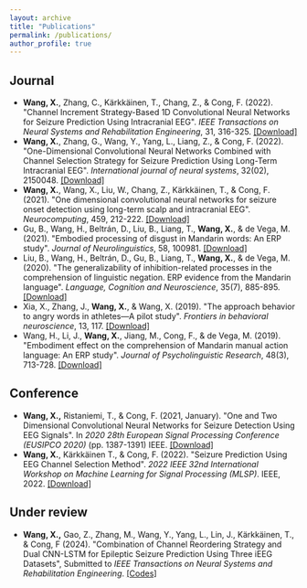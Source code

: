 ```yaml
---
layout: archive
title: "Publications"
permalink: /publications/
author_profile: true
---
```


Journal
------
- **Wang, X.**, Zhang, C., Kärkkäinen, T., Chang, Z., & Cong, F. (2022). "Channel Increment Strategy-Based 1D Convolutional Neural Networks for Seizure Prediction Using Intracranial EEG". *IEEE Transactions on Neural Systems and Rehabilitation Engineering*, 31, 316-325. [[Download]](https://ieeexplore.ieee.org/stamp/stamp.jsp?arnumber=9950283)
- **Wang, X.**, Zhang, G., Wang, Y., Yang, L., Liang, Z., & Cong, F. (2022). "One-Dimensional Convolutional Neural Networks Combined with Channel Selection Strategy for Seizure Prediction Using Long-Term Intracranial EEG". *International journal of neural systems*, 32(02), 2150048. [[Download]](https://www.worldscientific.com/doi/abs/10.1142/S0129065721500489)
- **Wang, X.**, Wang, X., Liu, W., Chang, Z., Kärkkäinen, T., & Cong, F. (2021). "One dimensional convolutional neural networks for seizure onset detection using long-term scalp and intracranial EEG". *Neurocomputing*, 459, 212-222. [[Download]](https://www.sciencedirect.com/science/article/pii/S0925231221009723?via%3Dihub)
- Gu, B., Wang, H., Beltrán, D., Liu, B., Liang, T., **Wang, X.**, & de Vega, M. (2021). "Embodied processing of disgust in Mandarin words: An ERP study". *Journal of Neurolinguistics*, 58, 100981. [[Download]](https://www.sciencedirect.com/science/article/pii/S091160442030141X?via%3Dihub)
- Liu, B., Wang, H., Beltrán, D., Gu, B., Liang, T., **Wang, X.**, & de Vega, M. (2020). "The generalizability of inhibition-related processes in the comprehension of linguistic negation. ERP evidence from the Mandarin language". *Language, Cognition and Neuroscience*, 35(7), 885-895. [[Download]](https://www.tandfonline.com/doi/full/10.1080/23273798.2019.1662460)
- Xia, X., Zhang, J., **Wang, X.**, & Wang, X. (2019). "The approach behavior to angry words in athletes—A pilot study". *Frontiers in behavioral neuroscience*, 13, 117.
  [[Download]](https://www.frontiersin.org/articles/10.3389/fnbeh.2019.00117/full)
- Wang, H., Li, J., **Wang, X.**, Jiang, M., Cong, F., & de Vega, M. (2019). "Embodiment effect on the comprehension of Mandarin manual action language: An ERP study". *Journal of Psycholinguistic Research*, 48(3), 713-728. [[Download]](https://link.springer.com/article/10.1007/s10936-018-09627-6)
  
Conference
------
 - **Wang, X.,** Ristaniemi, T., & Cong, F. (2021, January). "One and Two Dimensional Convolutional Neural Networks for Seizure Detection Using EEG Signals". In *2020 28th European Signal Processing Conference (EUSIPCO 2020)* (pp. 1387-1391) IEEE. [[Download]](https://ieeexplore.ieee.org/document/9287640)
 - **Wang, X.**, Kärkkäinen T., & Cong, F. (2022). "Seizure Prediction Using EEG Channel Selection Method". *2022 IEEE 32nd International Workshop on Machine Learning for Signal Processing (MLSP)*. IEEE, 2022. [[Download]](https://ieeexplore.ieee.org/stamp/stamp.jsp?tp=&arnumber=9943413)

Under review
------
 - **Wang, X.,** Gao, Z., Zhang, M., Wang, Y., Yang, L., Lin, J., Kärkkäinen, T., & Cong, F (2024). "Combination of Channel Reordering Strategy and Dual CNN-LSTM for Epileptic Seizure Prediction Using Three iEEG Datasets", Submitted to *IEEE Transactions on Neural Systems and Rehabilitation Engineering*. [[Codes]](files/Codes)
